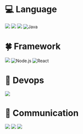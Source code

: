 # 💻 Language
<img src="https://img.shields.io/badge/PYTHON-3776AB?style=for-the-badge&logo=python&logoColor=white"> <img src="https://img.shields.io/badge/JAVASCRIPT-FF9900?style=for-the-badge&logo=JavaScript&logoColor=white"> <img src="https://img.shields.io/badge/TYPESCRIPT-4169E1?style=for-the-badge&logo=TypeScript&logoColor=white"> <img src="https://img.shields.io/badge/Java-007396?style=for-the-badge&logo=java&logoColor=white" alt="Java"/>

# 🍀 Framework
<img src="https://img.shields.io/badge/djagno-092E20?style=for-the-badge&logo=django&logoColor=white"> <img src="https://img.shields.io/badge/Node.js-339933?style=for-the-badge&logo=nodedotjs&logoColor=white" alt="Node.js"/> ![React](https://img.shields.io/badge/-React-61DAFB?style=for-the-badge&logo=react&logoColor=black)

# 🐳 Devops
<img src="https://img.shields.io/badge/docker-2496ED?style=for-the-badge&logo=docker&logoColor=white"> 

# 👥 Communication
<img src="https://img.shields.io/badge/discord-5865F2?style=for-the-badge&logo=discord&logoColor=white"> <img src="https://img.shields.io/badge/slack-4A154B?style=for-the-badge&logo=slack&logoColor=white">
<img src="https://img.shields.io/badge/notion-000000?style=for-the-badge&logo=notion&logoColor=white">
